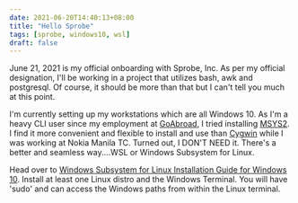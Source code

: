 ```yaml
--- 
date: 2021-06-20T14:40:13+08:00
title: "Hello Sprobe"
tags: [sprobe, windows10, wsl]
draft: false
--- 
```



June 21, 2021 is my official onboarding with Sprobe, Inc. 
As per my official designation, I'll be working in a project that utilizes bash, awk and postgresql. 
Of course, it should be more than that but I can't tell you much at this point.

I'm currently setting up my workstations which are all Windows 10. 
As I'm a heavy CLI user since my employment at [GoAbroad](https://www.goabroad.com/), I tried installing [MSYS2](https://www.msys2.org). 
I find it more convenient and flexible to install and use than [Cygwin](https://www.cygwin.com/) while I was working at Nokia Manila TC. 
Turned out, I DON'T NEED it. There's a better and seamless way....WSL or Windows Subsystem for Linux.

Head over to [Windows Subsystem for Linux Installation Guide for Windows 10](https://docs.microsoft.com/en-us/windows/wsl/install-win10). 
Install at least one Linux distro and the Windows Terminal. You will have 'sudo' and can access the Windows paths from within the Linux terminal.
